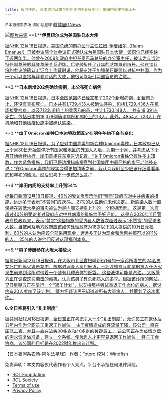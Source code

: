 ```yaml
---
title: 银河快讯: 日本边境政策至明年年初不会有变化；岸田内阁支持率上升
---
```

`日本银河系农场-阿尔法星球` [轉載自GNews](https://gnews.org/zh-hans/1771509/)

![](https://assets.gnews.org/wp-content/uploads/2021/12/图片1-96.png)[图片来源](https://news.goo.ne.jp/)
**1.****伊曼纽尔成为美国驻日本大使**

[据NHK 12月18日报道，美国总统的前办公厅主任拉姆-伊曼纽尔（Rahm Emanuel）已被参议院全体会议正式确认成为美国驻日本大使，该职位已经空缺了近两年半。他曾在2009年政府中担任奥巴马总统的办公室主任，被认为与当时担任副总统的拜登总统关系密切。后来他担任了八年的芝加哥市市长。他在10月份的参议院确认听证会上作证时说，他将专注于加强美日联盟以对抗中共国，作为一个可以直接与拜登对话的大使，他很可能吸引两国官员的注意。](https://www3.nhk.or.jp/news/html/20211218/k10013394011000.html)

**2.****日本新增202例确诊病例，未公布死亡病例**

[据NHK 12月18日报道，日本全国范围内已经宣布了202个新增病例，到目前为止，还没有宣布死亡。日本共有1,739,436人被确认感染，包括1,729,436人在机场接受检疫，以及712名游轮上的乘客和船员，共计1,730,148人。 共有18,391人死亡，包括日本的18,378例确诊病例和邮轮上的13人。此外，4854人（23人）在机场和其他检疫设施中被确认感染。](https://www3.nhk.or.jp/news/html/20211218/k10013394171000.html)

**3.****由于Omicron变种日本边境政策至少在明年年初不会有变化**

[据NHK 12月18日报道，为了应对中国病毒的新变种Omicron毒株，日本政府已从上个月30日开始暂停所有国家和地区的外国人入境，为期一个月，并考虑从下个月开始继续执行。岸田首相在东京告诉记者，“关于Omicron毒株仍有许多未知数，作为紧急措施，我们已将边境措施提高到七国集团中最严格的水平。”他补充说：“在Omicron毒株的现实变得更加清晰之前，我认为我们至少应该仔细看看年底和年初的情况，然后思考下一步该怎么做。”](https://www3.nhk.or.jp/news/html/20211218/k10013394131000.html)

**4.****岸田内阁的支持率上升到54%**

[据每日新闻12月18日报道，46%的受访者表示他们“赞同”政府应对中共病毒的措施，远远多于表示“不赞同”的26%。 27%的人说他们未作决定。 新感染人数一直保持在较低水平的事实被认为是内阁支持率上升的一个积极因素。 这是第一次有超过40%的受访者对政府应对中共病毒的措施给予好评价。 这是自2020年11月菅政府执政以来，表示“赞赏”这些措施的受访者人数首次超过表示“不赞赏”的受访者人数。当被问及地方政府应该如何处理政府为18岁以下的人提供的10万日元福利，60%的人认为应该全部采用现金，远远多于认为现金和优惠券都可以的11%的人。 25%的人说他们反对这项福利本身。](https://news.yahoo.co.jp/articles/7dfb9f5dd4df9052ddea323012fc74eb961a0b73)

**5.****男子涉嫌参在大阪大楼放火**

[据每日新闻12月18日报道，在大阪市北区曾根崎新街1号的一家诊所发生的24名男女死亡的纵火谋杀案中，根据对调查人员的采访，一名涉嫌参与此案的病人在火灾发生前来到诊所时带着一个装有几种液体的纸袋。 这些液体可能是汽油。 大阪警方正在调查这次袭击的动机，认为该男子有杀死病人的冬季。根据该诊所的网站，17日星期五正在举行一个“返工计划”，以支持那些尝试重返工作岗位的病人，据说约有20人参加了该计划。 警方怀疑该男子知道诊所有大量病人，并策划了这次事件。](https://news.yahoo.co.jp/articles/5e60ceb86b69429cd2b872d6a83718b2bd5b6c32)

**6.****全日空将引入****“****复出制度****”**

[据共同社12月18日报道，全日空正在考虑引入一个“复出制度”，允许员工在退休后五年内作为全职员工重返工作岗位。 由于疫情造成的客流量下降，该公司一直在压低工资，并且一直在流失30多岁和40多岁的关键员工。 该公司正在为疫情之后的需求恢复做准备，建立一个系统，使优秀人才更容易返回工作岗位。 经与工会协商，该公司的目标是在2022财年推出该计划。](https://news.yahoo.co.jp/articles/02cb5bb1c53734f8dea62f0d47fe2633a093f2a6)

【日本银河系农场-阿尔法星球】
作者：Totoro
校对：Windfish

 

免责声明：本文内容仅代表作者个人观点，平台不承担任何法律风险。

- [ROL Foundation](https://rolfoundation.org/)
- [ROL Society](https://rolsociety.org/)
- [Terms of use](https://gnews.org/terms-of-use-3/)
- [Privacy Policy](https://gnews.org/privacy-policy/)

